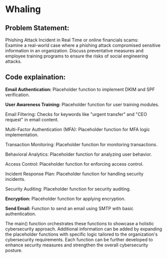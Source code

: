 # Whaling

## Problem Statement:
<p>Phishing Attack Incident in Real Time or online financials scams: <br>
Examine a real-world case where a phishing attack compromised sensitive information in an organization. Discuss preventative measures and employee training programs to ensure the risks of social engineering attacks. </p>

## Code explaination:
<b>Email Authentication:</b> Placeholder function to implement DKIM and SPF verification.

<b>User Awareness Training:</b> Placeholder function for user training modules.

Email Filtering: Checks for keywords like "urgent transfer" and "CEO request" in email content.

Multi-Factor Authentication (MFA): Placeholder function for MFA logic implementation.

Transaction Monitoring: Placeholder function for monitoring transactions.

Behavioral Analytics: Placeholder function for analyzing user behavior.

Access Control: Placeholder function for enforcing access control.

Incident Response Plan: Placeholder function for handling security incidents.

Security Auditing: Placeholder function for security auditing.

<b>Encryption:</b> Placeholder function for applying encryption.

<b>Send Email:</b> Function to send an email using SMTP with basic authentication.

The main() function orchestrates these functions to showcase a holistic cybersecurity approach. Additional information can be added by expanding the placeholder functions with specific logic tailored to the organization's cybersecurity requirements. Each function can be further developed to enhance security measures and strengthen the overall cybersecurity posture.
